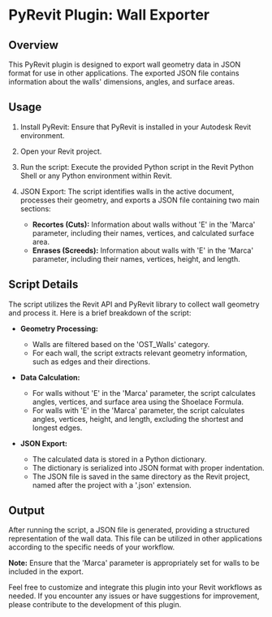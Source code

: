 # PyRevit Plugin: Wall Exporter

## Overview

This PyRevit plugin is designed to export wall geometry data in JSON format for use in other applications. The exported JSON file contains information about the walls' dimensions, angles, and surface areas.

## Usage

1. Install PyRevit: Ensure that PyRevit is installed in your Autodesk Revit environment.

2. Open your Revit project.

3. Run the script: Execute the provided Python script in the Revit Python Shell or any Python environment within Revit.

4. JSON Export: The script identifies walls in the active document, processes their geometry, and exports a JSON file containing two main sections:
   - **Recortes (Cuts):** Information about walls without 'E' in the 'Marca' parameter, including their names, vertices, and calculated surface area.
   - **Enrases (Screeds):** Information about walls with 'E' in the 'Marca' parameter, including their names, vertices, height, and length.

## Script Details

The script utilizes the Revit API and PyRevit library to collect wall geometry and process it. Here is a brief breakdown of the script:

- **Geometry Processing:**
  - Walls are filtered based on the 'OST_Walls' category.
  - For each wall, the script extracts relevant geometry information, such as edges and their directions.

- **Data Calculation:**
  - For walls without 'E' in the 'Marca' parameter, the script calculates angles, vertices, and surface area using the Shoelace Formula.
  - For walls with 'E' in the 'Marca' parameter, the script calculates angles, vertices, height, and length, excluding the shortest and longest edges.

- **JSON Export:**
  - The calculated data is stored in a Python dictionary.
  - The dictionary is serialized into JSON format with proper indentation.
  - The JSON file is saved in the same directory as the Revit project, named after the project with a '.json' extension.

## Output

After running the script, a JSON file is generated, providing a structured representation of the wall data. This file can be utilized in other applications according to the specific needs of your workflow.

**Note:** Ensure that the 'Marca' parameter is appropriately set for walls to be included in the export.

Feel free to customize and integrate this plugin into your Revit workflows as needed. If you encounter any issues or have suggestions for improvement, please contribute to the development of this plugin.

